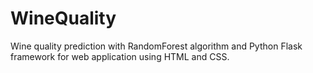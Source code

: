 # WineQuality
Wine quality prediction with RandomForest algorithm and Python Flask framework for web application using HTML and CSS.
